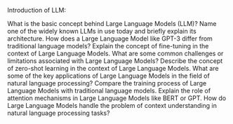 Introduction of LLM:

What is the basic concept behind Large Language Models (LLM)?
Name one of the widely known LLMs in use today and briefly explain its architecture.
How does a Large Language Model like GPT-3 differ from traditional language models?
Explain the concept of fine-tuning in the context of Large Language Models.
What are some common challenges or limitations associated with Large Language Models?
Describe the concept of zero-shot learning in the context of Large Language Models.
What are some of the key applications of Large Language Models in the field of natural language processing?
Compare the training process of Large Language Models with traditional language models.
Explain the role of attention mechanisms in Large Language Models like BERT or GPT.
How do Large Language Models handle the problem of context understanding in natural language processing tasks?
